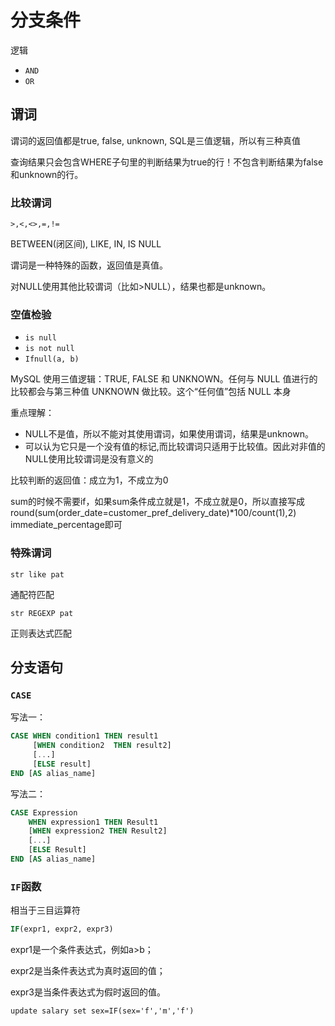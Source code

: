 # 分支条件

逻辑

- `AND`
- `OR`

## 谓词

谓词的返回值都是true, false, unknown, SQL是三值逻辑，所以有三种真值

查询结果只会包含WHERE子句里的判断结果为true的行！不包含判断结果为false和unknown的行。

### 比较谓词

`>,<,<>,=,!=`

BETWEEN(闭区间), LIKE, IN, IS NULL

谓词是一种特殊的函数，返回值是真值。

对NULL使用其他比较谓词（比如>NULL），结果也都是unknown。

### 空值检验

- `is null`
- `is not null`
- `Ifnull(a, b)`

MySQL 使用三值逻辑：TRUE, FALSE 和 UNKNOWN。任何与 NULL 值进行的比较都会与第三种值 UNKNOWN 做比较。这个“任何值”包括 NULL 本身

重点理解：

- NULL不是值，所以不能对其使用谓词，如果使用谓词，结果是unknown。
- 可以认为它只是一个没有值的标记,而比较谓词只适用于比较值。因此对非值的NULL使用比较谓词是没有意义的

比较判断的返回值：成立为1，不成立为0

sum的时候不需要if，如果sum条件成立就是1，不成立就是0，所以直接写成round(sum(order_date=customer_pref_delivery_date)*100/count(1),2) immediate_percentage即可

### 特殊谓词

`str like pat`

通配符匹配

`str REGEXP pat`

正则表达式匹配

## 分支语句

### `CASE`

写法一：

```sql
CASE WHEN condition1 THEN result1
     [WHEN condition2  THEN result2]
     [...]
     [ELSE result] 
END [AS alias_name]
```

写法二：

```sql
CASE Expression
	WHEN expression1 THEN Result1
	[WHEN expression2 THEN Result2]
	[...]
	[ELSE Result]
END [AS alias_name]
```

### `IF`函数

相当于三目运算符

```sql
IF(expr1, expr2, expr3)
```

expr1是一个条件表达式，例如a>b；

expr2是当条件表达式为真时返回的值；

expr3是当条件表达式为假时返回的值。

`update salary set sex=IF(sex='f','m','f')`

